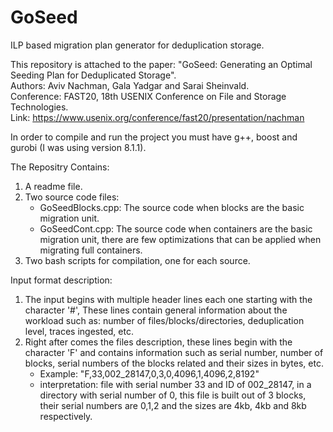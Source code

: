# GoSeed
ILP based migration plan generator for deduplication storage.

This repository is attached to the paper: "GoSeed: Generating an Optimal Seeding Plan for Deduplicated Storage".<br/>
Authors: Aviv Nachman, Gala Yadgar and Sarai Sheinvald.<br/>
Conference: FAST20, 18th USENIX Conference on File and Storage Technologies.<br/>
Link: https://www.usenix.org/conference/fast20/presentation/nachman

In order to compile and run the project you must have g++, boost and gurobi (I was using version 8.1.1).

The Repositry Contains:
1. A readme file.
2. Two source code files:
   - GoSeedBlocks.cpp: The source code when blocks are the basic migration unit.
   - GoSeedCont.cpp: The source code when containers are the basic migration unit, there are few optimizations that can be applied when migrating full containers.
3. Two bash scripts for compilation, one for each source.


Input format description:
1. The input begins with multiple header lines each one starting with the character '#', These lines contain general information about the workload such as: number of files/blocks/directories, deduplication level, traces ingested, etc.
2. Right after comes the files description, these lines begin with the character 'F' and contains information such as serial number, number of blocks, serial numbers of the blocks related and their sizes in bytes, etc.
   - Example: "F,33,002_28147,0,3,0,4096,1,4096,2,8192"
   - interpretation: file with serial number 33 and ID of 002_28147, in a directory with serial number of 0, this file is built out of 3 blocks, their serial numbers are 0,1,2 and the sizes are 4kb, 4kb and 8kb respectively.

